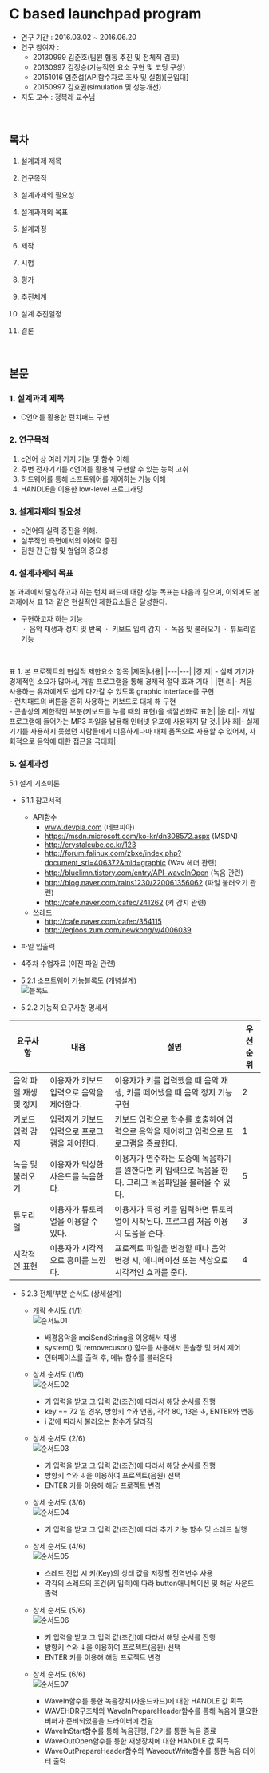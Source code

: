 # C based launchpad program

- 연구 기간 : 2016.03.02 ~ 2016.06.20 <br>
- 연구 참여자 : <br>
  - 20130999 김준호(팀원 협동 추진 및 전체적 검토) <br>
  - 20130997 김정승(기능적인 요소 구현 및 코딩 구상) <br>
  - 20151016 염준섭(API함수자료 조사 및 실험)[군입대] <br>
  - 20150997 김효권(simulation 및 성능개선) <br>
- 지도 교수 : 정복래 교수님
<br>

## 목차

1. 설계과제 제목

2. 연구목적

3. 설계과제의 필요성

4. 설계과제의 목표

5. 설계과정

6. 제작

7. 시험

8. 평가

9. 추진체계

10. 설계 추진일정

11. 결론
<br>

## 본문

### 1. 설계과제 제목
 - C언어를 활용한 런치패드 구현

### 2. 연구목적
 1)  c언어 상 여러 가지 기능 및 함수 이해
 2)  주변 전자기기를 c언어를 활용해 구현할 수 있는 능력 고취
 3)  하드웨어를 통해 소프트웨어를 제어하는 기능 이해
 4)  HANDLE을 이용한 low-level 프로그래밍

### 3. 설계과제의 필요성 
 - c언어의 실력 증진을 위해.
 - 실무적인 측면에서의 이해력 증진
 - 팀원 간 단합 및 협업의 중요성
 
### 4. 설계과제의 목표
본 과제에서 달성하고자 하는 런치 패드에 대한 성능 목표는 다음과 같으며, 이외에도 본 과제에서 표 1과 같은 현실적인 제한요소들은 달성한다.  
- 구현하고자 하는 기능 <br>
ㆍ 음악 재생과 정지 및 반복
ㆍ 키보드 입력 감지
ㆍ 녹음 및 불러오기
ㆍ 튜토리얼 기능
<br>

표 1. 본 프로젝트의 현실적 제한요소 항목
|제목|내용|
|---|---|
|경 제| - 실제 기기가 경제적인 소요가 많아서, 개발 프로그램을 통해 경제적 절약 효과 기대 |
|편 리|- 처음 사용하는 유저에게도 쉽게 다가갈 수 있도록 graphic interface를 구현 <br> - 런치패드의 버튼을 흔히 사용하는 키보드로 대체 해 구현 <br> - 콘솔상의 제한적인 부분(키보드를 누를 때의 표현)을 색깔변화로 표현|
|윤 리|- 개발프로그램에 들어가는 MP3 파일을 남용해 인터넷 유포에 사용하지 말 것.|
|사 회|- 실제 기기를 사용하지 못했던 사람들에게 미흡하게나마 대체 품목으로 사용할 수 있어서, 사회적으로 음악에 대한 접근을 극대화|


### 5. 설계과정

5.1 설계 기초이론 <br>
- 5.1.1 참고서적 
  - API함수
    - www.devpia.com (데브피아)
    - https://msdn.microsoft.com/ko-kr/dn308572.aspx (MSDN)
    - http://crystalcube.co.kr/123 
    - http://forum.falinux.com/zbxe/index.php?document_srl=406372&mid=graphic (Wav 헤더 관련)
    - http://bluelimn.tistory.com/entry/API-waveInOpen (녹음 관련)
    - http://blog.naver.com/rains1230/220061356062 (파일 불러오기 관련)
    - http://cafe.naver.com/cafec/241262 (키 감지 관련) <br>
  - 쓰레드
    - http://cafe.naver.com/cafec/354115
    - http://egloos.zum.com/newkong/v/4006039
 
  
 - 파일 입출력
  - 4주차 수업자료 (이진 파일 관련)

- 5.2.1 소프트웨어 기능블록도 (개념설계) <br>
![블록도](/img/런치패드-블록도.png)

- 5.2.2 기능적 요구사항 명세서 

|요구사항|내용|설명|우선순위|
|---|---|---|---|
|음악 파일 재생 및 정지| 이용자가 키보드 입력으로 음악을 제어한다. | 이용자가 키를 입력했을 때 음악 재생, 키를 떼어냈을 때 음악 정지 기능 구현 | 2 |
|키보드 입력 감지|입력자가 키보드 입력으로 프로그램을 제어한다. |키보드 입력으로 함수를 호출하여 입력으로 음악을 제어하고 입력으로 프로그램을 종료한다. |1|
|녹음 및 불러오기|이용자가 믹싱한 사운드를 녹음한다.|이용자가 연주하는 도중에 녹음하기를 원한다면 키 입력으로 녹음을 한다. 그리고 녹음파일을 불러올 수 있다.|5|
|튜토리얼|이용자가 튜토리얼을 이용할 수 있다.|이용자가 특정 키를 입력하면 튜토리얼이 시작된다. 프로그램 처음 이용시 도움을 준다.|3|
|시각적인 표현|이용자가 시각적으로 흥미를 느낀다.|프로젝트 파일을 변경할 때나 음악 변경 시, 애니메이션 또는 색상으로 시각적인 효과를 준다.|4|

- 5.2.3 전체/부분 순서도 (상세설계)
  - 개략 순서도 (1/1) <br>
  ![순서도01](/img/순서도01.png)
    - 배경음악을 mciSendString을 이용해서 재생
    - system() 및 removecusor() 함수를 사용해서 콘솔창 및 커서 제어
    - 인터페이스를 출력 후, 메뉴 함수를 불러온다
   
  - 상세 순서도 (1/6) <br>
  ![순서도02](/img/순서도02.png)
    - 키 입력을 받고 그 입력 값(조건)에 따라서 해당 순서를 진행
    - key == 72 일 경우, 방향키 ↑와 연동, 각각 80, 13은 ↓, ENTER와 연동
    - i 값에 따라서 불러오는 함수가 달라짐
    
  - 상세 순서도 (2/6) <br>
  ![순서도03](/img/순서도03.png)
    - 키 입력을 받고 그 입력 값(조건)에 따라서 해당 순서를 진행
    - 방향키 ↑와 ↓을 이용하여 프로젝트(음원) 선택
    - ENTER 키를 이용해 해당 프로젝트 변경

  - 상세 순서도 (3/6) <br>
  ![순서도04](/img/순서도04.png)
    - 키 입력을 받고 그 입력 값(조건)에 따라 추가 기능 함수 및 스레드 실행
    
  - 상세 순서도 (4/6) <br>
  ![순서도05](/img/순서도05.png)
    - 스레드 진입 시 키(Key)의 상태 값을 저장할 전역변수 사용
    - 각각의 스레드의 조건(키 입력)에 따라 button애니메이션 및 해당 사운드 출력 
 
  - 상세 순서도 (5/6) <br>
  ![순서도06](/img/순서도06.png)
    - 키 입력을 받고 그 입력 값(조건)에 따라서 해당 순서를 진행
    - 방향키 ↑와 ↓을 이용하여 프로젝트(음원) 선택
    - ENTER 키를 이용해 해당 프로젝트 변경
 
  - 상세 순서도 (6/6) <br>
  ![순서도07](/img/순서도07.png)
    - WaveIn함수를 통한 녹음장치(사운드카드)에 대한 HANDLE 값 획득
    - WAVEHDR구조체와 WaveInPrepareHeader함수를 통해 녹음에 필요한 버퍼가 
    준비되었음을 드라이버에 전달
    - WaveInStart함수를 통해 녹음진행, F2키를 통한 녹음 종료
    - WaveOutOpen함수를 통한 재생장치에 대한 HANDLE 값 획득
    - WaveOutPrepareHeader함수와 WaveoutWrite함수를 통한 녹음 데이터 출력
